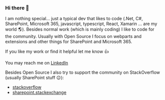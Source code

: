 ### Hi there 👋

I am nothing special... just a typical dev that likes to code (.Net, C#, SharePoint, Microsoft 365, javascript, typescript, React, Xamarin ... are my world 🌎). Besides normal work (which is mainly coding) I like to code for the community. Usually with Open Source I focus on webparts and extensions and other things for SharePoint and Microsoft 365.

If you like my work or find it helpful let me know 👍

You may reach me on [LinkedIn](https://www.linkedin.com/in/adam-w%C3%B3jcik-9b7777a6/)

Besides Open Source I also try to support the community on StackOverflow (usually SharePoint stuff 😉):
- [stackoverflow](https://stackoverflow.com/users/11672309/adam)
- [sharepoint.stackexchange](https://sharepoint.stackexchange.com/users/84913/adam)
